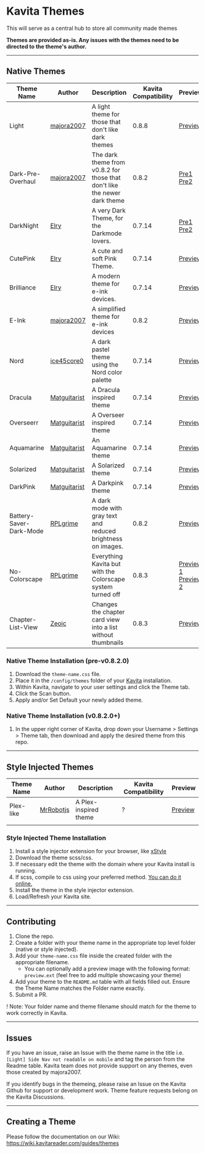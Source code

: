 # Kavita Themes
This will serve as a central hub to store all community made themes

**Themes are provided as-is. Any issues with the themes need to be directed to the theme's author.**

---
## Native Themes
| Theme Name | Author | Description                                         | Kavita Compatibility | Preview | Total Installs |
|------------|--------|-----------------------------------------------------|----------------------|---------|----------------|
| Light      | [majora2007](https://github.com/majora2007)     | A light theme for those that don't like dark themes | 0.8.8               | [Preview](https://github.com/Kareadita/Themes/blob/main/Native%20Themes/Light/preview.png) | <img src="https://img.shields.io/endpoint?url=https://stats.kavitareader.com/api/ui/theme-users?theme=Light"/> |
| Dark-Pre-Overhaul     | [majora2007](https://github.com/majora2007)     | The dark theme from v0.8.2 for those that don't like the newer dark theme | 0.8.2               | [Pre1](https://github.com/Kareadita/Themes/blob/main/Native%20Themes/Dark-Pre-Overhaul/preview1.png) [Pre2](https://github.com/Kareadita/Themes/blob/main/Native%20Themes/Dark-Pre-Overhaul/preview2.png) | <img src="https://img.shields.io/endpoint?url=https://stats.kavitareader.com/api/ui/theme-users?theme=Dark-Pre-Overhaul"/> |
| DarkNight  | [Elry](https://github.com/ElryWeeb)             | A very Dark Theme, for the Darkmode lovers.         | 0.7.14               | [Pre1](https://github.com/Kareadita/Themes/blob/main/Native%20Themes/DarkNight/preview1.png) [Pre2](https://github.com/Kareadita/Themes/blob/main/Native%20Themes/DarkNight/preview2.png) | <img src="https://img.shields.io/endpoint?url=https://stats.kavitareader.com/api/ui/theme-users?theme=DarkNight"/> |
| CutePink	 | [Elry](https://github.com/ElryWeeb)             | A cute and soft Pink Theme.						 | 0.7.14               | [Preview](https://github.com/Kareadita/Themes/blob/main/Native%20Themes/CutePink/preview.png) | <img src="https://img.shields.io/endpoint?url=https://stats.kavitareader.com/api/ui/theme-users?theme=CutePink"/> |
| Brilliance | [Elry](https://github.com/ElryWeeb)             | A modern theme for e-ink devices.				     | 0.7.14               | [Preview](https://github.com/Kareadita/Themes/blob/main/Native%20Themes/Brilliance/preview.png) | <img src="https://img.shields.io/endpoint?url=https://stats.kavitareader.com/api/ui/theme-users?theme=Brilliance"/> |
| E-Ink      | [majora2007](https://github.com/majora2007)     | A simplified theme for e-ink devices                | 0.8.2                | [Preview](https://github.com/Kareadita/Themes/blob/main/Native%20Themes/E-Ink/preview.jpg) | <img src="https://img.shields.io/endpoint?url=https://stats.kavitareader.com/api/ui/theme-users?theme=E-Ink"/> |
| Nord       | [ice45core0](https://github.com/ice45core0)     | A dark pastel theme using the Nord color palette    | 0.7.14               | [Preview](https://github.com/Kareadita/Themes/blob/main/Native%20Themes/Nord/preview.png) | <img src="https://img.shields.io/endpoint?url=https://stats.kavitareader.com/api/ui/theme-users?theme=Nord"/> |
| Dracula    | [Matguitarist](https://github.com/matguitarist) | A Dracula inspired theme                            | 0.7.14               | [Preview](https://github.com/Kareadita/Themes/blob/main/Native%20Themes/Dracula/preview.jpg) | <img src="https://img.shields.io/endpoint?url=https://stats.kavitareader.com/api/ui/theme-users?theme=Dracula"/> |
| Overseerr  | [Matguitarist](https://github.com/matguitarist) | A Overseer inspired theme                           | 0.7.14               | [Preview](https://github.com/Kareadita/Themes/blob/main/Native%20Themes/Overseerr/preview.jpg) | <img src="https://img.shields.io/endpoint?url=https://stats.kavitareader.com/api/ui/theme-users?theme=Overseerr"/> |
| Aquamarine | [Matguitarist](https://github.com/matguitarist) | An Aquamarine theme                                 | 0.7.14               | [Preview](https://github.com/Kareadita/Themes/blob/main/Native%20Themes/Aquamarine/preview.jpg) | <img src="https://img.shields.io/endpoint?url=https://stats.kavitareader.com/api/ui/theme-users?theme=Aquamarine"/> |
| Solarized  | [Matguitarist](https://github.com/matguitarist) | A Solarized theme                                   | 0.7.14               | [Preview](https://github.com/Kareadita/Themes/blob/main/Native%20Themes/Solarized/preview.jpg) | <img src="https://img.shields.io/endpoint?url=https://stats.kavitareader.com/api/ui/theme-users?theme=Solarized"/> |
| DarkPink   | [Matguitarist](https://github.com/matguitarist) | A Darkpink theme                                    | 0.7.14               | [Preview](https://github.com/Kareadita/Themes/blob/main/Native%20Themes/DarkPink/preview.jpg) | <img src="https://img.shields.io/endpoint?url=https://stats.kavitareader.com/api/ui/theme-users?theme=DarkPink"/> |
| Battery-Saver-Dark-Mode | [RPLgrime](https://github.com/RPLgrime) | A dark mode with gray text and reduced brightness on images.  | 0.8.2  | [Preview](https://github.com/Kareadita/Themes/blob/main/Native%20Themes/Battery-Saver-Dark-Mode/preview.jpg) | <img src="https://img.shields.io/endpoint?url=https://stats.kavitareader.com/api/ui/theme-users?theme=Battery-Saver-Dark-Mode"/> |
| No-Colorscape | [RPLgrime](https://github.com/majora2007) | Everything Kavita but with the Colorscape system turned off  | 0.8.3  | [Preview 1](https://github.com/Kareadita/Themes/blob/main/Native%20Themes/No-Colorscape/preview-1.png) [Preview 2](https://github.com/Kareadita/Themes/blob/main/Native%20Themes/No-Colorscape/preview-2.png) | <img src="https://img.shields.io/endpoint?url=https://stats.kavitareader.com/api/ui/theme-users?theme=No-Colorscape"/> |
| Chapter-List-View | [Zeoic](https://github.com/Zeoic) | Changes the chapter card view into a list without thumbnails | 0.8.3  | [Preview](https://github.com/Kareadita/Themes/blob/main/Native%20Themes/Chapter-List-View/preview.png) | <img src="https://img.shields.io/endpoint?url=https://stats.kavitareader.com/api/ui/theme-users?theme=Chapter-List-View"/> |

### Native Theme Installation (pre-v0.8.2.0)
1. Download the `theme-name.css` file.
2. Place it in the `/config/themes` folder of your [Kavita](https://github.com/Kareadita/Kavita) installation.
3. Within Kavita, navigate to your user settings and click the Theme tab.
4. Click the Scan button.
5. Apply and/or Set Default your newly added theme.

### Native Theme Installation (v0.8.2.0+)
1. In the upper right corner of Kavita, drop down your Username > Settings > Theme tab, then download and apply the desired theme from this repo.

---

## Style Injected Themes
| Theme Name | Author | Description                                         | Kavita Compatibility | Preview | 
|------------|--------|-----------------------------------------------------|----------------------|---------|
| Plex-like      | [MrRobotjs](https://github.com/MrRobotjs)    | A Plex-inspired theme                | ?           | [Preview](https://github.com/Kareadita/Themes/blob/main/Style%20Injected%20Themes/Plex-like/preview.png)
|            |        |                                                     |                      |

### Style Injected Theme Installation
1. Install a style injector extension for your browser, like [xStyle](https://chrome.google.com/webstore/detail/xstyle/hncgkmhphmncjohllpoleelnibpmccpj/related?hl=en)
2. Download the theme scss/css.
3. If necessary edit the theme with the domain where your Kavita install is running.
4. If scss, compile to css using your preferred method. [You can do it online.](https://www.cssportal.com/scss-to-css/)
5. Install the theme in the style injector extension.
6. Load/Refresh your Kavita site.

---
## Contributing
1. Clone the repo.
2. Create a folder with your theme name in the appropriate top level folder (native or style injected).
3. Add your `theme-name.css` file inside the created folder with the appropriate filename. 
    - You can optionally add a preview image with the following format: `preview.ext` (feel free to add multiple showcasing your theme)
4. Add your theme to the `README.md` table with all fields filled out. Ensure the Theme Name matches the Folder name exactly.
5. Submit a PR.

! Note: Your folder name and theme filename should match for the theme to work correctly in Kavita.

---
## Issues
If you have an issue, raise an Issue with the theme name in the title i.e. `[Light] Side Nav not readable on mobile` and tag the person from the Readme table. 
Kavita team does not provide support on any themes, even those created by majora2007. 

If you identify bugs in the themeing, please raise an Issue on the Kavita Github for support or development work. Theme feature requests belong on the Kavita Discussions. 

---
## Creating a Theme
Please follow the documentation on our Wiki: https://wiki.kavitareader.com/guides/themes
